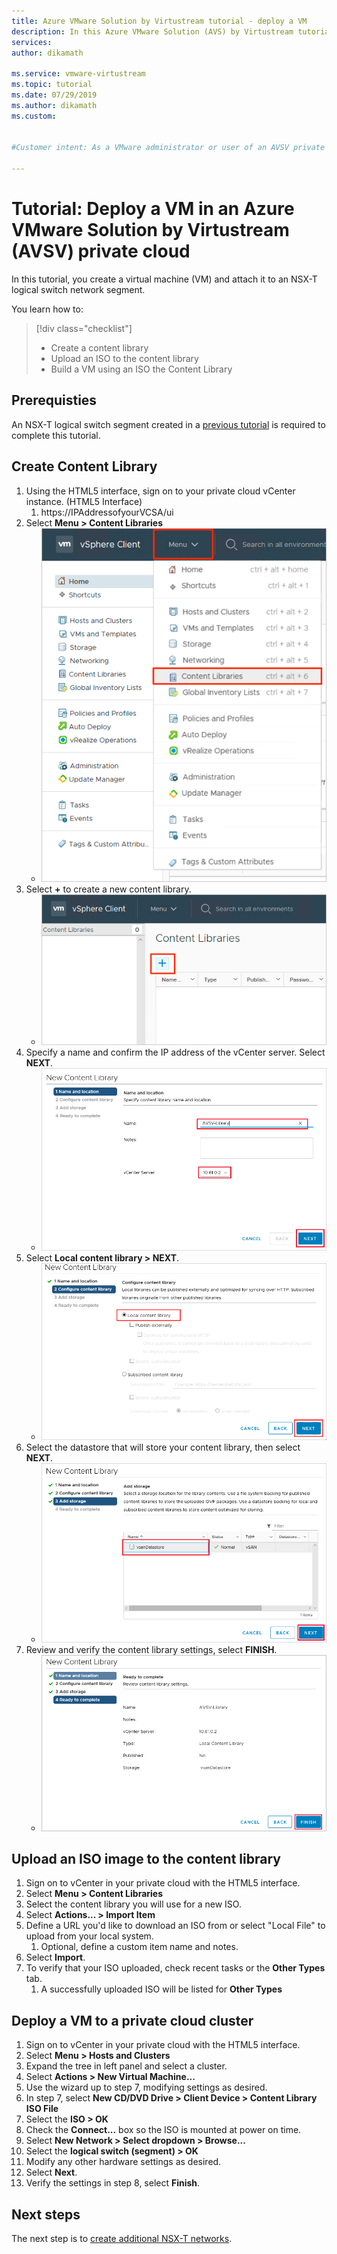 ```yaml
---
title: Azure VMware Solution by Virtustream tutorial - deploy a VM
description: In this Azure VMware Solution (AVS) by Virtustream tutorial, you use a basic connection method to the private cloud and use vCenter to create a VM.
services:
author: dikamath

ms.service: vmware-virtustream
ms.topic: tutorial
ms.date: 07/29/2019
ms.author: dikamath
ms.custom: 


#Customer intent: As a VMware administrator or user of an AVSV private cloud, I want to create a VM in a private cloud.

---
```


# Tutorial: Deploy a VM in an Azure VMware Solution by Virtustream (AVSV) private cloud

In this tutorial, you create a virtual machine (VM) and attach it to an NSX-T logical switch network segment.

You learn how to:
> [!div class="checklist"]
> * Create a content library
> * Upload an ISO to the content library
> * Build a VM using an ISO the Content Library

## Prerequisties

An NSX-T logical switch segment created in a [previous tutorial](tutorials-create-t1-ls.md) is required to complete this tutorial.

## Create Content Library

1. Using the HTML5 interface, sign on to your private cloud vCenter instance. (HTML5 Interface)
    1. https://IPAddressofyourVCSA/ui
1. Select **Menu > Content Libraries**
    *  ![Select Menu -> Content Libraries](./media/create-vm/vsphere-menu-content-libraries.png)
1. Select **+** to create a new content library.
    *  ![Click the "+" symbol to create a new content library.](media/create-vm/create-new-content-library.png)
1. Specify a name and confirm the IP address of the vCenter server. Select **NEXT**.
    *  ![Specify a name and notes of your choosing, click next.](media/create-vm/new-content-library-step1.png)
1. Select **Local content library > NEXT**.
    *  ![For this example, we are going to create a local content library, click next.](media/create-vm/new-content-library-step2.png)
1. Select the datastore that will store your content library, then select **NEXT**.
    *   ![Select the datastore you would like to host your content library, click next.](media/create-vm/new-content-library-step3.png)
1. Review and verify the content library settings, select **FINISH**.
    *   ![Verify your Settings, click finish.](media/create-vm/new-content-library-step4.png)

## Upload an ISO image to the content library

1. Sign on to vCenter in your private cloud with the HTML5 interface.
1. Select **Menu > Content Libraries**
1. Select the content library you will use for a new ISO.
1. Select **Actions... > Import Item**
1. Define a URL you'd like to download an ISO from or select "Local File" to upload from your local system.
    1. Optional, define a custom item name and notes.
1. Select **Import**.
1. To verify that your ISO uploaded, check recent tasks or the **Other Types** tab.
    1. A successfully uploaded ISO will be listed for **Other Types**

## Deploy a VM to a private cloud cluster
1. Sign on to vCenter in your private cloud with the HTML5 interface.
1. Select **Menu > Hosts and Clusters**
1. Expand the tree in left panel and select a cluster.
1. Select **Actions > New Virtual Machine...**
1. Use the wizard up to step 7, modifying settings as desired.
1. In step 7, select **New CD/DVD Drive > Client Device > Content Library ISO File**
1. Select the **ISO > OK**
1. Check the **Connect...** box so the ISO is mounted at power on time.
1. Select **New Network > Select dropdown > Browse...**
1. Select the **logical switch (segment) > OK**
1. Modify any other hardware settings as desired.
1. Select **Next**.
1. Verify the settings in step 8, select **Finish**.

## Next steps

The next step is to [create additional NSX-T networks](tutorials-create-t1-ls.md).

<!-- LINKS - external-->

<!-- LINKS - internal -->
